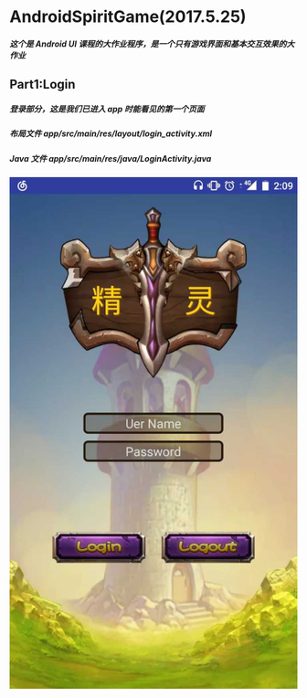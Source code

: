 # AndroidSpiritGame(2017.5.25)
##### 这个是 Android UI 课程的大作业程序，是一个只有游戏界面和基本交互效果的大作业

## Part1:Login
##### 登录部分，这是我们已进入 app 时能看见的第一个页面
##### 布局文件 app/src/main/res/layout/login_activity.xml
##### Java 文件 app/src/main/res/java/LoginActivity.java
![](app/src/main/res/drawable/login_finished.jpg)